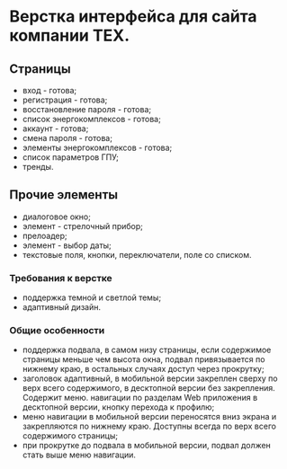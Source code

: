 # Верстка интерфейса для сайта компании TEX.

## Страницы

- вход - готова;
- регистрация - готова;
- восстановление пароля - готова;
- список энергокомплексов - готова;
- аккаунт - готова;
- смена пароля - готова;
- элементы энергокомплексов - готова;
- список параметров ГПУ;
- тренды.

## Прочие элементы
- диалоговое окно;
- элемент - стрелочный прибор;
- прелоадер;
- элемент - выбор даты;
- текстовые поля, кнопки, переключатели, поле со списком.

### Требования к верстке
- поддержка темной и светлой темы;
- адаптивный дизайн.

### Общие особенности
- поддержка подвала, в самом низу страницы, если содержимое страницы меньше чем высота окна, подвал привязывается по нижнему краю, в остальных случаях доступ через прокрутку;
- заголовок адаптивный, в мобильной версии закреплен сверху по верх всего
  содержимого, в десктопной версии без закрепления. Содержит меню. навигации по разделам Web приложения в десктопной версии, кнопку перехода к профилю;
- меню навигации в мобильной версии переносятся вниз экрана и закрепляются по нижнему краю. Доступны всегда по верх всего содержимого страницы;
- при прокрутке до подвала в мобильной версии, подвал должен стать выше
  меню навигации.